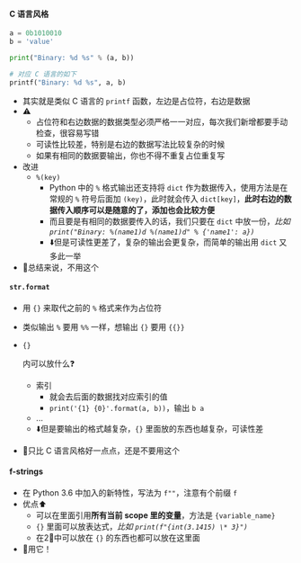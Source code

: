 #### C 语言风格

```python
a = 0b1010010
b = 'value'

print("Binary: %d %s" % (a, b))

# 对应 C 语言的如下
printf("Binary: %d %s", a, b)
```

- 其实就是类似 C 语言的 `printf` 函数，左边是占位符，右边是数据
- ⚠️
  - 占位符和右边数据的数据类型必须严格一一对应，每次我们新增都要手动检查，很容易写错
  - 可读性比较差，特别是右边的数据写法比较复杂的时候
  - 如果有相同的数据要输出，你也不得不重复占位重复写
- 改进
  - `%(key)`
    - Python 中的 `%` 格式输出还支持将 `dict` 作为数据传入，使用方法是在常规的 `%` 符号后面加 `(key)`，此时就会传入 `dict[key]`，**此时右边的数据传入顺序可以是随意的了，添加也会比较方便**
    - 而且要是有相同的数据要传入的话，我们只要在 `dict` 中放一份，*比如 `print("Binary: %(name1)d %(name1)d" % {'name1': a})`*
    - ⬇️但是可读性更差了，复杂的输出会更复杂，而简单的输出用 `dict` 又多此一举
- 💊总结来说，不用这个

#### `str.format`

- 用 `{}` 来取代之前的 `%` 格式来作为占位符

- 类似输出 `%` 要用 `%%` 一样，想输出 `{}` 要用 `{{}}`

- `{}`

   内可以放什么❓

  - 索引
    - 就会去后面的数据找对应索引的值
    - `print('{1} {0}'.format(a, b))`，输出 `b a`
  - ...
  - ⬇️但是要输出的格式越复杂，`{}` 里面放的东西也越复杂，可读性差

- 💊只比 C 语言风格好一点点，还是不要用这个

#### f-strings

- 在 Python 3.6 中加入的新特性，写法为 `f""`，注意有个前缀 `f`
- 优点⬆️
  - 可以在里面引用**所有当前 scope 里的变量**，方法是 `{variable_name}`
  - `{}` 里面可以放表达式，*比如 `print(f"{int(3.1415) \* 3}")`*
  - 在2⃣️中可以放在 `{}` 的东西也都可以放在这里面
- 💊用它！